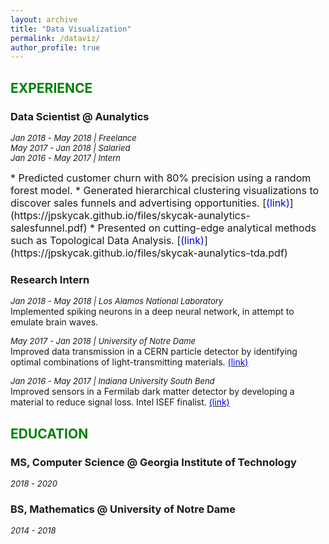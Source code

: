 ```yaml
---
layout: archive
title: "Data Visualization"
permalink: /dataviz/
author_profile: true
---
```

## <font color="green">EXPERIENCE</font>

### Data Scientist @ Aunalytics
*<font size="2">Jan 2018 - May 2018 | Freelance</font>*  
*<font size="2">May 2017 - Jan 2018 | Salaried</font>*  
*<font size="2">Jan 2016 - May 2017 | Intern</font>*

<font size="3">
* Predicted customer churn with 80% precision using a random forest model. 
* Generated hierarchical clustering visualizations to discover sales funnels and advertising opportunities. [<font color="blue">(link)</font>](https://jpskycak.github.io/files/skycak-aunalytics-salesfunnel.pdf)  
* Presented on cutting-edge analytical methods such as Topological Data Analysis. [<font color="blue">(link)</font>](https://jpskycak.github.io/files/skycak-aunalytics-tda.pdf)
</font>

### Research Intern
*<font size="2">Jan 2018 - May 2018 | Los Alamos National Laboratory</font>*  
Implemented spiking neurons in a deep neural network, in attempt to emulate brain waves.

*<font size="2">May 2017 - Jan 2018 | University of Notre Dame</font>*  
Improved data transmission in a CERN particle detector by identifying optimal combinations of light-transmitting materials. [<font color="blue">(link)</font>](https://jpskycak.github.io/files/skycak-nd-particledetector.pdf)

*<font size="2">Jan 2016 - May 2017 | Indiana University South Bend</font>*  
Improved sensors in a Fermilab dark matter detector by developing a material to reduce signal loss. Intel ISEF finalist. [<font color="blue">(link)</font>](https://jpskycak.github.io/files/skycak-iusb-particledetector.pdf)

## <font color="green">EDUCATION</font>

### MS, Computer Science @ Georgia Institute of Technology
*<font size="2">2018 - 2020</font>*

### BS, Mathematics @ University of Notre Dame  
*<font size="2">2014 - 2018</font>*
